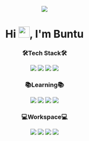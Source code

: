 <p align="center"><img src="https://capsule-render.vercel.app/api?type=slice&color=auto&height=300&section=header&text=Buntu's%20Github&fontSize=90"></p>
<h1 align="center">Hi <img src="https://raw.githubusercontent.com/iampavangandhi/iampavangandhi/master/gifs/Hi.gif" width="30px">, I'm Buntu</h1>

<h3 align="center">🛠️Tech Stack🛠️</h3>
<p align="center"><img src="https://img.shields.io/badge/C-ABB9CC?style=flat-square&logo=c&logoColor=white"/></a> <img src="https://img.shields.io/badge/C++-00599C?style=flat-square&logo=C%2B%2B&logoColor=white"/></a> <img src="https://img.shields.io/badge/C#-007396?style=flat-square&logo=C%20Sharp&logoColor=white"/></a> <img src="https://img.shields.io/badge/Java-007396?style=flat-square&logo=Java&logoColor=white"/></a></p>


<h3 align="center">📚Learning📚</h3>
<p align="center"><img src="https://img.shields.io/badge/Go-00ADD8?style=flat-square&logo=Go&logoColor=white"/></a> <img src="https://img.shields.io/badge/HTML5-E34F26?style=flat-square&logo=html5&logoColor=white"/></a> <img src="https://img.shields.io/badge/PHP-777BB4?style=flat-square&logo=php&logoColor=white"/></a> <img src="https://img.shields.io/badge/React-61DAFB?style=flat-square&logo=React&logoColor=white"/></a></p>


<h3 align="center">💻Workspace💻</h3>
<p align="center"><img src="https://img.shields.io/badge/Visual%20Studio-5C2D91?style=flat-square&logo=Visual%20Studio&logoColor=white"/></a> <img src="https://img.shields.io/badge/Visual%20Studio%20Code-007ACC?style=flat-square&logo=Visual%20Studio%20Code&logoColor=white"/></a> <img src="https://img.shields.io/badge/IntelliJ%20IDEA-000000?style=flat-square&logo=IntelliJ%20IDEA&logoColor=white"/></a> <img src="https://img.shields.io/badge/Rider-000000?style=flat-square&logo=Rider&logoColor=white"/></a></p>
